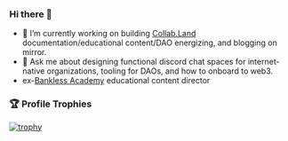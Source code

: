 ### Hi there 👋

- 🔭 I’m currently working on building [Collab.Land](https://github.com/abridged) documentation/educational content/DAO energizing, and blogging on mirror.
- 💬 Ask me about designing functional discord chat spaces for internet-native organizations, tooling for DAOs, and how to onboard to web3.
- ex-[Bankless Academy](https://app.banklessacademy.com/) educational content director


<!-- - 🌱 I’m currently learning javascript with [Autocode](https://autocode.com/) and building discord bots leveraging the [Discord API](https://discord.com/developers/docs/intro) and webhooks.

**iSpeakNerd/iSpeakNerd** is a ✨ _special_ ✨ repository because its `README.md` (this file) appears on your GitHub profile.

Here are some ideas to get you started:

- 🔭 I’m currently working on building [Bankless Academy](https://app.banklessacademy.com/) educational content, Discord server organization for FTW DAO, and blogging on mirror.
- 🌱 I’m currently learning javascript with [Autocode](https://autocode.com/) and building discord bots leveraging the [Discord API](https://discord.com/developers/docs/intro) and webhooks.
- 👯 I’m looking to collaborate on ...
- 🤔 I’m looking for help with ...
- 💬 Ask me about designing functional discord chat spaces for internet-native organizations, tooling for DAOs, and how to onboard to web3.
- 📫 How to reach me: ...
- 😄 Pronouns: ...
- ⚡ Fun fact: ...
-->
### 🏆 Profile Trophies
[![trophy](https://github-profile-trophy.vercel.app/?username=ispeaknerd&theme=dracula&rank=-C,-B,-UNKNOWN&column=-1)](https://github.com/ryo-ma/github-profile-trophy)
